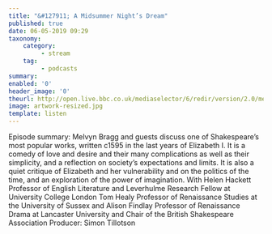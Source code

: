 ```yaml
---
title: "&#127911; A Midsummer Night’s Dream"
published: true
date: 06-05-2019 09:29
taxonomy:
    category:
         - stream
    tag:
         - podcasts
summary:
enabled: '0'
header_image: '0'
theurl: http://open.live.bbc.co.uk/mediaselector/6/redir/version/2.0/mediaset/audio-nondrm-download/proto/http/vpid/p076v4lx.mp3
image: artwork-resized.jpg
template: listen
---
```

 
Episode summary: Melvyn Bragg and guests discuss one of Shakespeare’s most popular works, written c1595 in the last years of Elizabeth I. It is a comedy of love and desire and their many complications as well as their simplicity, and a reflection on society’s expectations and limits. It is also a quiet critique of Elizabeth and her vulnerability and on the politics of the time, and an exploration of the power of imagination. With Helen Hackett Professor of English Literature and Leverhulme Research Fellow at University College London Tom Healy Professor of Renaissance Studies at the University of Sussex and Alison Findlay Professor of Renaissance Drama at Lancaster University and Chair of the British Shakespeare Association Producer: Simon Tillotson
